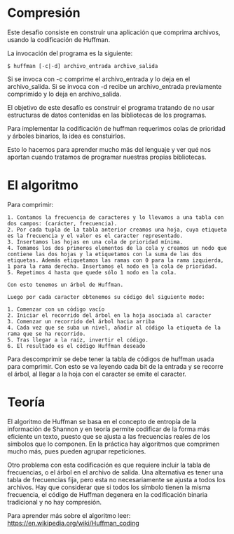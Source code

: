 # Compresión

Este desafio consiste en construir una aplicación que comprima archivos, usando la codificación de Huffman.

La invocación del programa es la siguiente:

	$ huffman [-c|-d] archivo_entrada archivo_salida

Si se invoca con -c comprime el archivo_entrada y lo deja en el archivo_salida. 
Si se invoca con -d recibe un archivo_entrada previamente comprimido y lo deja en archivo_salida.

El objetivo de este desafío es construir el programa tratando de no usar estructuras de datos contenidas en las bibliotecas de los programas. 

Para implementar la codificación de huffman requerimos colas de prioridad y árboles binarios, la idea es constuirlos.

Esto lo hacemos para aprender mucho más del lenguaje y ver qué nos aportan cuando tratamos de programar nuestras propias bibliotecas.

# El algoritmo

Para comprimir:

	1. Contamos la frecuencia de caracteres y lo llevamos a una tabla con dos campos: (carácter, frecuencia).
	2. Por cada tupla de la tabla anterior creamos una hoja, cuya etiqueta es la frecuencia y el valor es el caracter representado.
	3. Insertamos las hojas en una cola de prioridad mínima.
	4. Tomamos los dos primeros elementos de la cola y creamos un nodo que contiene las dos hojas y la etiquetamos con la suma de las dos etiquetas. Además etiquetamos las ramas con 0 para la rama izquierda, 1 para la rama derecha. Insertamos el nodo en la cola de prioridad.
	5. Repetimos 4 hasta que quede sólo 1 nodo en la cola.

	Con esto tenemos un árbol de Huffman.

	Luego por cada caracter obtenemos su código del siguiente modo:

	1. Comenzar con un código vacío
	2. Iniciar el recorrido del árbol en la hoja asociada al caracter
	3. Comenzar un recorrido del árbol hacia arriba
	4. Cada vez que se suba un nivel, añadir al código la etiqueta de la rama que se ha recorrido.
	5. Tras llegar a la raíz, invertir el código. 
	6. El resultado es el código Huffman deseado


Para descomprimir se debe tener la tabla de códigos de huffman usada para comprimir. Con esto se va leyendo cada bit de la entrada y se recorre el árbol, al llegar a la hoja con el caracter se emite el caracter.

# Teoría

El algoritmo de Huffman se basa en el concepto de entropía de la información de Shannon y en teoría permite codificar de la forma más eficiente un texto, puesto que se ajusta a las frecuencias reales de los símbolos que lo componen. En la práctica hay algoritmos que comprimen mucho más, pues pueden agrupar repeticiones.

Otro problema con esta codificación es que requiere incluir la tabla de frecuencias, o el árbol en el archivo de salida. 
Una alternativa es tener una tabla de frecuencias fija, pero esta no necesariamente se ajusta a todos los archivos.
Hay que considerar que si todos los símbolo tienen la misma frecuencia, el código de Huffman degenera en la codificación binaria tradicional y no hay compresión.

Para aprender más sobre el algoritmo leer: https://en.wikipedia.org/wiki/Huffman_coding
